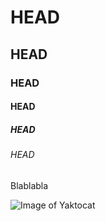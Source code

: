 # HEAD
## HEAD
### HEAD
#### HEAD
##### HEAD
###### HEAD
Blablabla

![Image of Yaktocat](https://octodex.github.com/images/yaktocat.png)
